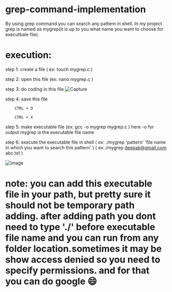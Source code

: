 # grep-command-implementation
By using grep command you can search any pattern in shell. In my project grep is named as mygrep(it is up to you what name you want to choose for executbale file).


# execution:
step 1: create a file ( ex: touch mygrep.c )

step 2: open this file (ex: nano mygrep.c )

step 3: do coding in this file
![Capture](https://user-images.githubusercontent.com/79707576/121464385-6c76b980-c9d1-11eb-9db0-8a1634b75c2d.PNG)


step 4: save this file
        
        CTRL + O
        
        CTRL + X

step 5: make executable file (ex: gcc -o mygrep mygrep.c )
        here -o for output
        mygrep is the executable file name
        
       
step 6: execute the executable file in shell ( ex: ./mygrep 'pattern' 'file name in which you want to search this pattern' )
        ( ex:./mygrep deepak@gmail.com abc.txt )
        
   ![image](https://user-images.githubusercontent.com/79707576/121463364-89aa8880-c9cf-11eb-9c27-928bbfda7ad3.PNG)




# note: you can add this executable file in your path, but pretty sure it should not be temporary path adding. after adding path you dont need to type './' before executable file name and you can run from any folder location.sometimes it may be show access denied so you need to specify permissions. and for that you can do google 😄
      
